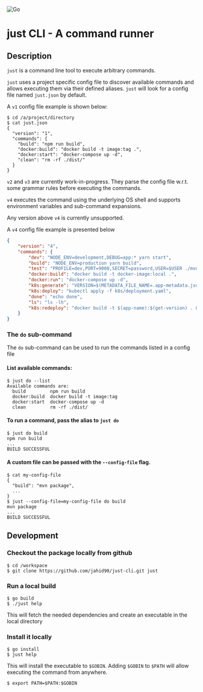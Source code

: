 ![Go](https://github.com/jahid90/just-cli/workflows/Go/badge.svg)

# just CLI - A command runner

## Description

`just` is a command line tool to execute arbitrary commands.

`just` uses a project specific config file to discover available commands and allows executing them via their defined aliases.
`just` will look for a config file named `just.json` by default.

A `v1` config file example is shown below:

```shell
$ cd /a/project/directory
$ cat just.json
{
  "version": "1",
  "commands": {
    "build": "npm run build",
    "docker:build": "docker build -t image:tag .",
    "docker:start": "docker-compose up -d",
    "clean": "rm -rf ./dist/"
  }
}
```

`v2` and `v3` are currently work-in-progress. They parse the config file w.r.t. some grammar rules before executing the commands.

`v4` executes the command using the underlying OS shell and supports environment variables and sub-command expansions.

Any version above `v4` is currently unsupported.

A `v4` config file example is presented below

```json
{
    "version": "4",
    "commands": {
        "dev": "NODE_ENV=development,DEBUG=app:* yarn start",
        "build": "NODE_ENV=production yarn build",
        "test": "PROFILE=dev,PORT=9000,SECRET=password,USER=$USER ./mvnw test",
        "docker:build": "docker build -t docker-image:local .",
        "docker:run": "docker-compose up -d",
        "k8s:generate": "VERSION=$(METADATA_FILE_NAME=.app-metadata.json get-version) envsubst < k8s/template.yaml > k8s/deployment.yaml",
        "k8s:deploy": "kubectl apply -f k8s/deployment.yaml",
        "done": "echo done",
        "ls": "ls -lh",
        "k8s:redeploy": "docker build -t $(app-name):$(get-version) . && kubectl apply -f k8s/deployment.yaml"
    }
}

```


### The `do` sub-command
The `do` sub-command can be used to run the commands listed in a config file

#### List available commands:

```shell
$ just do --list
Available commands are:
  build         npm run build
  docker:build  docker build -t image:tag
  docker:start  docker-compose up -d
  clean         rm -rf ./dist/
```

#### To run a command, pass the alias to `just do`

```shell
$ just do build
npm run build
...
BUILD SUCCESSFUL
```

#### A custom file can be passed with the `--config-file` flag.

```shell
$ cat my-config-file
{
  "build": "mvn package",
  ...
}
$ just --config-file=my-config-file do build
mvn package
...
BUILD SUCCESSFUL
```

## Development

### Checkout the package locally from github
```
$ cd /workspace
$ git clone https://github.com/jahid90/just-cli.git just
```
### Run a local build
```
$ go build
$ ./just help
```
This will fetch the needed dependencies and create an executable in the local directory

### Install it locally
```
$ go install
$ just help
```
This will install the executable to `$GOBIN`. Adding `$GOBIN` to `$PATH` will allow executing the command from anywhere.

```
$ export PATH=$PATH:$GOBIN
```
